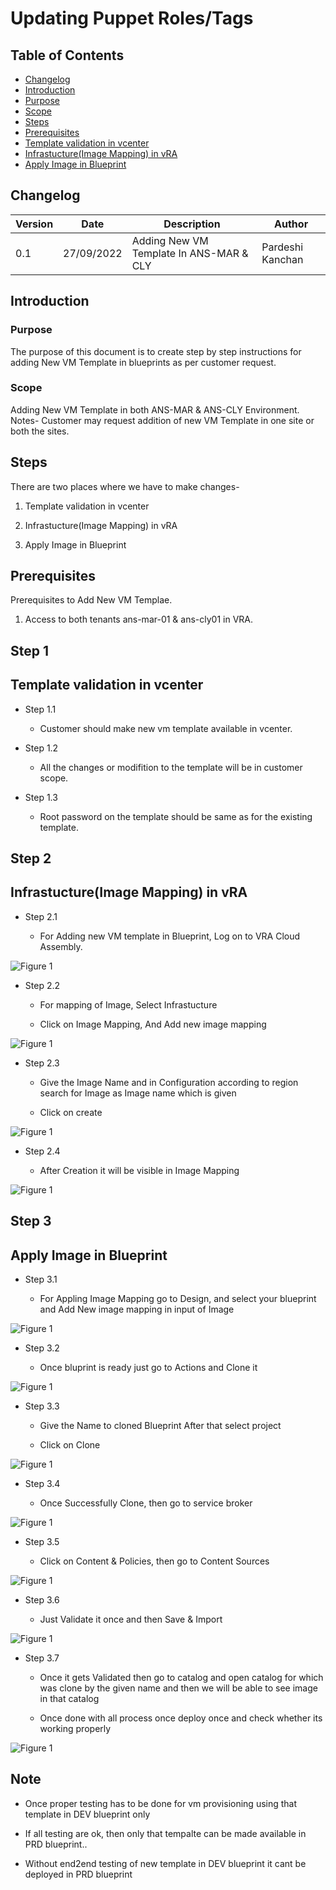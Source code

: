 # Updating Puppet Roles/Tags

## Table of Contents

- [Changelog](#Changelog)
- [Introduction](#Introduction)
- [Purpose](#Purpose)
- [Scope](#Scope)
- [Steps](#Steps)
- [Prerequisites](#Prerequisties)
- [Template validation in vcenter](#Template-validation-in-vcenter)
- [Infrastucture(Image Mapping) in vRA](#Infrastucture(Image-Mapping)-in-vRA)
- [Apply Image in Blueprint](#Apply-Image-in-Blueprint)

## Changelog
  
| Version | Date       | Description      | Author       |
| ------- | ---------- | ---------------- | -------------|
| 0.1     | 27/09/2022 | Adding New VM Template In ANS-MAR & CLY  | Pardeshi Kanchan |

## Introduction

### Purpose
   
   The purpose of this document is to create step by step instructions for adding New VM Template in blueprints as per customer request.
### Scope

   Adding New VM Template in both ANS-MAR & ANS-CLY Environment. Notes- Customer may request addition of new VM Template in one site or both the sites.
   
## Steps

   There are two places where we have to make changes-
   
   1. Template validation in vcenter
   
   2. Infrastucture(Image Mapping) in vRA
   
   3. Apply Image in Blueprint
   
## Prerequisites

  Prerequisites to Add New VM Templae.

  1. Access to both tenants ans-mar-01 & ans-cly01 in VRA.
  
## Step 1

## Template validation in vcenter

- Step 1.1

  - Customer should make new vm template available in vcenter. 
    
- Step 1.2

  - All the changes or modifition to the template will be in customer scope.
    
- Step 1.3

  - Root password on the template should be same as for the existing template.

## Step 2

## Infrastucture(Image Mapping) in vRA

- Step 2.1
    
    - For Adding new VM template in Blueprint, Log on to VRA Cloud Assembly.
 
 ![Figure 1](images/VMTemplate1.PNG)
 
- Step 2.2

    - For mapping of Image, Select Infrastucture
     
    - Click on Image Mapping, And Add new image mapping
    
 ![Figure 1](images/VMTemplate2.PNG)
 
- Step 2.3

    - Give the Image Name and in Configuration according to region search for Image as Image name which is given 
    
    - Click on create 
    
 ![Figure 1](images/VMTemplate3.PNG)
 
- Step 2.4

    - After Creation it will be visible in Image Mapping 

 ![Figure 1](images/VMTemplate4.PNG)
 
## Step 3

## Apply Image in Blueprint

 - Step 3.1

    - For Appling Image Mapping go to Design, and select your blueprint and Add New image mapping in input of Image
    
 ![Figure 1](images/VMTemplate5.PNG)
 
 - Step 3.2
 
    - Once bluprint is ready just go to Actions and Clone it 
    
 ![Figure 1](images/VMTemplate6.PNG)
 
 - Step 3.3

    - Give the Name to cloned Blueprint After that select project 
    
    - Click on Clone
    
  ![Figure 1](images/VMTemplate7.PNG)
  
  - Step 3.4
  
    - Once Successfully Clone, then go to service broker 
    
  ![Figure 1](images/VMTemplate8.PNG)
  
  - Step 3.5
  
    - Click on Content & Policies, then go to Content Sources
    
  ![Figure 1](images/VMTemplate9.PNG)
  
  - Step 3.6
  
    - Just Validate it once and then Save & Import
    
  ![Figure 1](images/VMTemplate10.PNG)
  
  - Step 3.7
  
    - Once it gets Validated then go to catalog and open catalog for which was clone by the given name and then we will be able to see image in that catalog
    
    - Once done with all process once deploy once and check whether its working properly
    
  ![Figure 1](images/VMTemplate11.PNG)
  
## Note

  - Once proper testing has to be done for vm provisioning using that template in DEV blueprint only

  - If all testing are ok, then only that tempalte can be made available in PRD blueprint..
  
  - Without end2end testing of new template in DEV blueprint it cant be deployed in PRD blueprint

 
  

      

